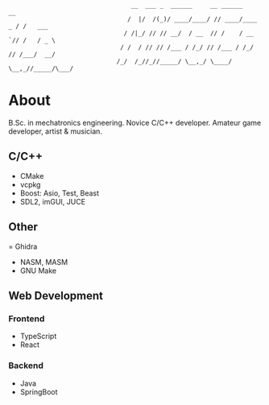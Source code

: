 ```
                                  __  ___ _  ______     __ ______        __       
                                 /  |/  /(_)/ ____/____/ // ____/____ _ / /   ___ 
                                / /|_/ // // __/  / __  // /    / __ `// /   / _ \
                               / /  / // // /___ / /_/ // /___ / /_/ // /___/  __/
                              /_/  /_//_//_____/ \__,_/ \____/ \__,_//_____/\___/
```

# About

B.Sc. in mechatronics engineering. 
Novice C/C++ developer.
Amateur game developer, artist & musician.

## C/C++

- CMake
- vcpkg
- Boost: Asio, Test, Beast
- SDL2, imGUI, JUCE

## Other

= Ghidra
- NASM, MASM
- GNU Make

## Web Development
### Frontend
- TypeScript
- React
  
### Backend
- Java
- SpringBoot
